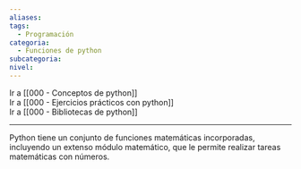 ```yaml
---
aliases: 
tags:
  - Programación
categoria:
  - Funciones de python
subcategoria: 
nivel:
---
```


Ir a [[000 - Conceptos de python]] <br>
Ir a [[000 - Ejercicios prácticos con python]] <br>
Ir a [[000 - Bibliotecas de python]]

---

<!--INDICE-->
<!--/INDICE--> 

Python tiene un conjunto de funciones matemáticas incorporadas, incluyendo un extenso módulo matemático, que le permite realizar tareas matemáticas con números.


